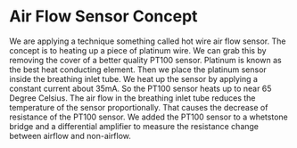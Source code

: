 # Air Flow Sensor Concept

We are applying a technique something called hot wire air flow sensor. The concept is to heating up a piece of platinum wire. We can grab this by removing the cover of a better quality PT100 sensor. Platinum is known as the best heat conducting element. Then we place the platinum sensor inside the breathing inlet tube. We heat up the sensor by applying a constant current about 35mA. So the PT100 sensor heats up to near 65 Degree Celsius. The air flow in the breathing inlet tube reduces the temperature of the sensor proportionally. That causes the decrease of resistance of the PT100 sensor. We added the PT100 sensor to a whetstone bridge and a differential amplifier to measure the resistance change between airflow and non-airflow.

